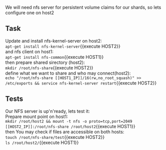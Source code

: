 
We will need nfs server for persistent volume claims for our shards, so lets configure one on host2

## Task
Update and install nfs-kernel-server on host2:<br>
`apt-get install nfs-kernel-server`{{execute HOST2}}<br>
and nfs client on host1:<br>
`apt-get install nfs-common`{{execute HOST1}}<br>
then prepare shared sirectory (host2):<br>
`mkdir /root/nfs-share`{{execute HOST2}}<br>
define what we want to share and who may connect(host2):<br>
`echo "/root/nfs-share [[HOST1_IP]]/16(rw,no_root_squash)" >> /etc/exports &&
service nfs-kernel-server restart`{{execute HOST2}}<br>
## Tests
Our NFS server is up'n'ready, lets test it:<br>
Prepare mount point on host1:<br>
`mkdir /root/host2 &&
mount -t nfs -o proto=tcp,port=2049 [[HOST2_IP]]:/root/nfs-share /root/host2`{{execute HOST1}}<br>
then You may check if files are accessible on both hosts:<br>
`touch /root/nfs-share/test`{{execute HOST2}}<br>
`ls /root/host2/`{{execute HOST1}}<br>
